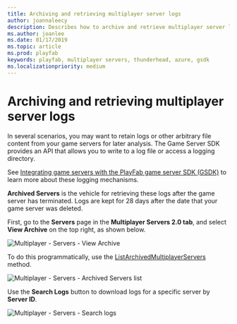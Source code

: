 ```yaml
---
title: Archiving and retrieving multiplayer server logs
author: joannaleecy
description: Describes how to archive and retrieve multiplayer server logs.
ms.author: joanlee
ms.date: 01/17/2019
ms.topic: article
ms.prod: playfab
keywords: playfab, multiplayer servers, thunderhead, azure, gsdk
ms.localizationpriority: medium
---
```


# Archiving and retrieving multiplayer server logs

In several scenarios, you may want to retain logs or other arbitrary file content from your game servers for later analysis. The Game Server SDK provides an API that allows you to write to a log file or access a logging directory.

See [Integrating game servers with the PlayFab game server SDK (GSDK)](integrating-game-servers-with-gsdk.md) to learn more about these logging mechanisms.

**Archived Servers** is the vehicle for retrieving these logs after the game server has terminated. Logs are kept for 28 days after the date that your game server was deleted.

First, go to the **Servers** page in the **Multiplayer Servers 2.0 tab**, and select **View Archive** on the top right, as shown below.

![Multiplayer - Servers - View Archive](media/tutorials/multiplayer-servers-view-archive.png)

To do this programmatically, use the [ListArchivedMultiplayerServers](xref:titleid.playfabapi.com.multiplayer.multiplayerserver.listarchivedmultiplayerservers) method.

![Multiplayer - Servers - Archived Servers list](media/tutorials/multiplayer-archived-servers-list.png)

Use the **Search Logs** button to download logs for a specific server by **Server ID**. <!--The programmatic equivalent is the [GetMultiplayerServerLogs](xref:titleid.playfabapi.com.multiplayer.multiplayerserver.getmultiplayerserverlogs) method. -->

![Multiplayer - Servers - Search logs](media/tutorials/multiplayer-servers-search-logs.png)
